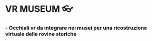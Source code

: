 # VR MUSEUM  :eyeglasses:

### - Occhiali vr da integrare nei musei per una ricostruzione virtuale delle rovine storiche
